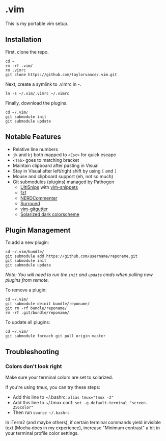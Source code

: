 # .vim

This is my portable vim setup.


## Installation

First, clone the repo.

```
cd ~
rm -rf .vim/
rm .vimrc
git clone https://github.com/taylorvance/.vim.git
```

Next, create a symlink to .vimrc in `~`.

```
ln -s ~/.vim/.vimrc ~/.vimrc
```

Finally, download the plugins.

```
cd ~/.vim/
git submodule init
git submodule update
```


## Notable Features

* Relative line numbers
* `jk` and `kj` both mapped to `<Esc>` for quick escape
* `<Tab>` goes to matching bracket
* Maintain clipboard after pasting in Visual
* Stay in Visual after left/right shift by using `[` and `]`
* Mouse and clipboard support (eh, not so much)
* Git submodules (plugins) managed by Pathogen
  * [UltiSnips](https://github.com/SirVer/ultisnips.git) with [vim-snippets](https://github.com/honza/vim-snippets.git)
  * [fzf](https://github.com/junegunn/fzf.git)
  * [NERDCommenter](https://github.com/scrooloose/nerdcommenter.git)
  * [Surround](https://github.com/tpope/vim-surround.git)
  * [vim-gitgutter](https://github.com/airblade/vim-gitgutter.git)
  * [Solarized dark colorscheme](https://github.com/altercation/vim-colors-solarized.git)


## Plugin Management

To add a new plugin:

```
cd ~/.vim/bundle/
git submodule add https://github.com/username/reponame.git
git submodule init
git submodule update
```

*Note: You will need to run the `init` and `update` cmds when pulling new plugins from remote.*

To remove a plugin:

```
cd ~/.vim/
git submodule deinit bundle/reponame/
git rm -rf bundle/reponame/
rm -rf .git/bundle/reponame/
```

To update all plugins:

```
cd ~/.vim/
git submodule foreach git pull origin master
```


## Troubleshooting

### Colors don't look right

Make sure your terminal colors are set to solarized.

If you're using tmux, you can try these steps:

* Add this line to ~/.bashrc: `alias tmux="tmux -2"`
* Add this line to ~/.tmux.conf: `set -g default-terminal "screen-256color"`
* Then run `source ~/.bashrc`

In iTerm2 (and maybe others), if certain terminal commands yield invisible text (Mocha does in my experience), increase "Minimum contrast" a bit in your terminal profile color settings.
